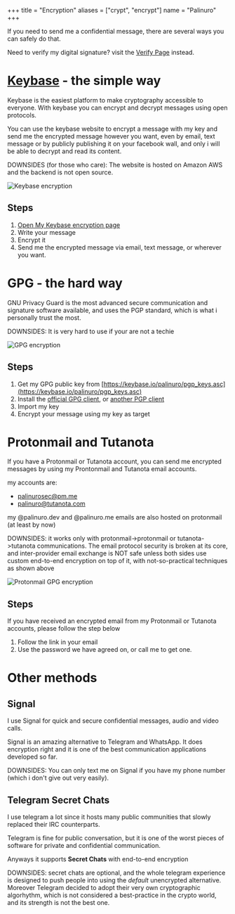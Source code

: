 +++
title = "Encryption"
aliases = ["crypt", "encrypt"]
  name = "Palinuro"
+++

If you need to send me a confidential message, there are several ways you can safely do that.

Need to verify my digital signature? visit the [Verify Page](../verify/) instead.


# [Keybase](https://keybase.io/encrypt#palinuro) - the simple way
Keybase is the easiest platform to make cryptography accessible to everyone.
With keybase you can encrypt and decrypt messages using open protocols.

You can use the keybase website to encrypt a message with my key and send me the encrypted message however you want, even by email, text message or by publicly publishing it on your facebook wall, and only i will be able to decrypt and read its content.

DOWNSIDES (for those who care): The website is hosted on Amazon AWS and the backend is not open source.

![Keybase encryption](../img/keybase.jpg)

## Steps
1. [Open My Keybase encryption page](https://keybase.io/encrypt#palinuro)
2. Write your message
3. Encrypt it
4. Send me the encrypted message via email, text message, or wherever you want.



# GPG - the hard way
GNU Privacy Guard is the most advanced secure communication and signature software available, and uses the PGP standard, which is what i personally trust the most.

DOWNSIDES: It is very hard to use if your are not a techie

![GPG encryption](../img/gpg.jpg)

## Steps

1. Get my GPG public key from [https://keybase.io/palinuro/pgp_keys.asc](https://keybase.io/palinuro/pgp_keys.asc)
2. Install the [official GPG client](https://gnupg.org/), or [another PGP client](https://www.openpgp.org/software/)
3. Import my key
4. Encrypt your message using my key as target


# Protonmail and Tutanota
If you have a Protonmail or Tutanota account, you can send me encrypted messages by using my Prontonmail and Tutanota email accounts.

my accounts are:

* palinurosec@pm.me
* palinuro@tutanota.com

my @palinuro.dev and @palinuro.me emails are also hosted on protonmail (at least by now)

DOWNSIDES: it works only with protonmail->protonmail or tutanota->tutanota communications. The email protocol security is broken at its core, and inter-provider email exchange is NOT safe unless both sides use custom end-to-end encryption on top of it, with not-so-practical techniques as shown above

![Protonmail GPG encryption](../img/protonmail.jpg)

## Steps

If you have received an encrypted email from my Protonmail or Tutanota accounts, please follow the step below

1. Follow the link in your email
2. Use the password we have agreed on, or call me to get one.


# Other methods

## Signal

I use Signal for quick and secure confidential messages, audio and video calls.

Signal is an amazing alternative to Telegram and WhatsApp. It does encryption right and it is one of the best communication applications developed so far.

DOWNSIDES: You can only text me on Signal if you have my phone number (which i don't give out very easily).


## Telegram Secret Chats

I use telegram a lot since it hosts many public communities that slowly replaced their IRC counterparts.

Telegram is fine for public conversation, but it is one of the worst pieces of software for private and confidential communication.

Anyways it supports **Secret Chats** with end-to-end encryption

DOWNSIDES: secret chats are optional, and the whole telegram experience is designed to push people into using the *default* unencrypted alternative. Moreover Telegram decided to adopt their very own cryptographic algorhythm, which is not considered a best-practice in the crypto world, and its strength is not the best one.
